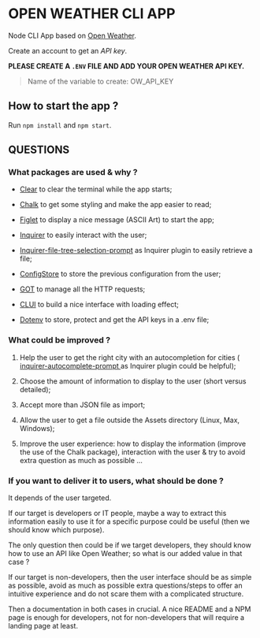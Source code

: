 # OPEN WEATHER CLI APP

Node CLI App based on [Open Weather](https://openweathermap.org/). 

Create an account to get an *API key*.

**PLEASE CREATE A `.ENV` FILE AND ADD YOUR OPEN WEATHER API KEY.**
> Name of the variable to create: OW_API_KEY

## How to start the app ?

Run `npm install` and `npm start`.

## QUESTIONS 
### What packages are used & why ?

* [Clear](https://www.npmjs.com/package/clear) to clear the terminal while the app starts;

* [Chalk](https://www.npmjs.com/package/chalk) to get some styling and make the app easier to read;

* [Figlet](https://www.npmjs.com/package/figlet) to display a nice message (ASCII Art) to start the app;

* [Inquirer](https://www.npmjs.com/package/inquirer) to easily interact with the user;

* [Inquirer-file-tree-selection-prompt](https://github.com/anc95/inquirer-file-tree-selection) as Inquirer plugin to easily retrieve a file;

* [ConfigStore](https://www.npmjs.com/package/configstore) to store the previous configuration from the user;

* [GOT](https://github.com/sindresorhus/got) to manage all the HTTP requests;

* [CLUI](https://www.npmjs.com/package/clui) to build a nice interface with loading effect;

* [Dotenv](https://www.npmjs.com/package/dotenv) to store, protect and get the API keys in a .env file;

### What could be improved ?

1. Help the user to get the right city with an autocompletion for cities ([
inquirer-autocomplete-prompt ](https://github.com/mokkabonna/inquirer-autocomplete-prompt) as Inquirer plugin could be helpful);

2. Choose the amount of information to display to the user (short versus detailed);

3. Accept more than JSON file as import;

4. Allow the user to get a file outside the Assets directory (Linux, Max, Windows);

5. Improve the user experience: how to display the information (improve the use of the Chalk package), interaction with the user & try to avoid extra question as much as possible ...


### If you want to deliver it to users, what should be done ?

It depends of the user targeted. 

If our target is developers or IT people, maybe a way to extract this information easily to use it for a specific purpose could be useful (then we should know which purpose).

The only question then could be if we target developers, they should know how to use an API like Open Weather; so what is our added value in that case ?

If our target is non-developers, then the user interface should be as simple as possible, avoid as much as possible extra questions/steps to offer an intuitive experience and do not scare them with a complicated structure.

Then a documentation in both cases in crucial. A nice README and a NPM page is enough for developers, not for non-developers that will require a landing page at least.